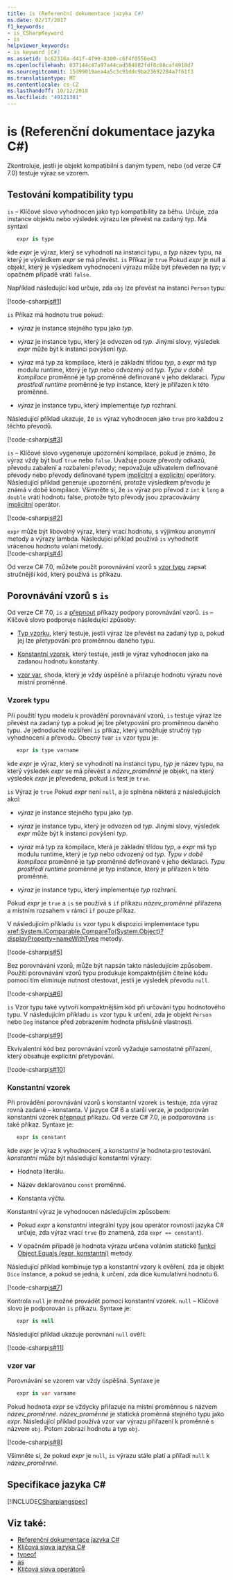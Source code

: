 ```yaml
---
title: is (Referenční dokumentace jazyka C#)
ms.date: 02/17/2017
f1_keywords:
- is_CSharpKeyword
- is
helpviewer_keywords:
- is keyword [C#]
ms.assetid: bc62316a-d41f-4f90-8300-c6f4f0556e43
ms.openlocfilehash: 037144c47a97a44cad504882fdf8c88caf4918d7
ms.sourcegitcommit: 15d99019aea4a5c3c91ddc9ba23692284a7f61f3
ms.translationtype: MT
ms.contentlocale: cs-CZ
ms.lasthandoff: 10/12/2018
ms.locfileid: "49121301"
---
```

# <a name="is-c-reference"></a>is (Referenční dokumentace jazyka C#) #

Zkontroluje, jestli je objekt kompatibilní s daným typem, nebo (od verze C# 7.0) testuje výraz se vzorem.

## <a name="testing-for-type-compatibility"></a>Testování kompatibility typu ##

`is` – Klíčové slovo vyhodnocen jako typ kompatibility za běhu. Určuje, zda instance objektu nebo výsledek výrazu lze převést na zadaný typ. Má syntaxi

```csharp
   expr is type
```

kde *expr* je výraz, který se vyhodnotí na instanci typu, a *typ* název typu, na který je výsledkem *expr* se má převést. `is` Příkaz je `true` Pokud *expr* je null a objekt, který je výsledkem vyhodnocení výrazu může být převeden na *typ*; v opačném případě vrátí `false`.

Například následující kód určuje, zda `obj` lze převést na instanci `Person` typu:

[!code-csharp[is#1](../../../../samples/snippets/csharp/language-reference/keywords/is/is1.cs#1)]

`is` Příkaz má hodnotu true pokud:

- *výraz* je instance stejného typu jako *typ*.

- *výraz* je instance typu, který je odvozen od *typ*. Jinými slovy, výsledek *expr* může být k instanci povýšení *typ*.

- *výraz* má typ za kompilace, která je základní třídou *typ*, a *expr* má typ modulu runtime, který je *typ* nebo odvozený od *typ*. *Typu v době kompilace* proměnné je typ proměnné definované v jeho deklaraci. *Typu prostředí runtime* proměnné je typ instance, který je přiřazen k této proměnné.

- *výraz* je instance typu, který implementuje *typ* rozhraní.

Následující příklad ukazuje, že `is` výraz vyhodnocen jako `true` pro každou z těchto převodů.

[!code-csharp[is#3](../../../../samples/snippets/csharp/language-reference/keywords/is/is3.cs#3)]

`is` – Klíčové slovo vygeneruje upozornění kompilace, pokud je známo, že výraz vždy být buď `true` nebo `false`. Uvažuje pouze převody odkazů, převodu zabalení a rozbalení převody; nepovažuje uživatelem definované převody nebo převody definované typem [implicitní](implicit.md) a [explicitní](explicit.md) operátory. Následující příklad generuje upozornění, protože výsledkem převodu je známá v době kompilace. Všimněte si, že `is` výraz pro převod z `int` k `long` a `double` vrátí hodnotu false, protože tyto převody jsou zpracovávány [implicitní](implicit.md) operátor.

[!code-csharp[is#2](../../../../samples/snippets/csharp/language-reference/keywords/is/is2.cs#2)]

`expr` může být libovolný výraz, který vrací hodnotu, s výjimkou anonymní metody a výrazy lambda. Následující příklad používá `is` vyhodnotit vrácenou hodnotu volání metody.   
[!code-csharp[is#4](../../../../samples/snippets/csharp/language-reference/keywords/is/is4.cs#4)]

Od verze C# 7.0, můžete použít porovnávání vzorů s [vzor typu](#type) zapsat stručnější kód, který používá `is` příkazu.

## <a name="pattern-matching-with-is"></a>Porovnávání vzorů s `is` ##

Od verze C# 7.0, `is` a [přepnout](../../../csharp/language-reference/keywords/switch.md) příkazy podpory porovnávání vzorů. `is` – Klíčové slovo podporuje následující způsoby:

- [Typ vzorku](#type), který testuje, jestli výraz lze převést na zadaný typ a, pokud jej lze přetypování pro proměnnou daného typu.

- [Konstantní vzorek](#constant), který testuje, jestli je výraz vyhodnocen jako na zadanou hodnotu konstanty.

- [vzor var](#var), shoda, který je vždy úspěšné a přiřazuje hodnotu výrazu nové místní proměnné. 

### <a name="type" /> Vzorek typu </a>

Při použití typu modelu k provádění porovnávání vzorů, `is` testuje výraz lze převést na zadaný typ a pokud jej lze přetypování pro proměnnou daného typu. Je jednoduché rozšíření `is` příkaz, který umožňuje stručný typ vyhodnocení a převodu. Obecný tvar `is` vzor typu je:

```csharp
   expr is type varname 
```

kde *expr* je výraz, který se vyhodnotí na instanci typu, *typ* je název typu, na který výsledek *expr* se má převést a *název_proměnné* je objekt, na který výsledek *expr* je převedena, pokud `is` test je `true`. 

`is` Výraz je `true` Pokud *expr* není `null`, a je splněna některá z následujících akcí:

- *výraz* je instance stejného typu jako *typ*.

- *výraz* je instance typu, který je odvozen od *typ*. Jinými slovy, výsledek *expr* může být k instanci povýšení *typ*.

- *výraz* má typ za kompilace, která je základní třídou *typ*, a *expr* má typ modulu runtime, který je *typ* nebo odvozený od *typ*. *Typu v době kompilace* proměnné je typ proměnné definované v jeho deklaraci. *Typu prostředí runtime* proměnné je typ instance, který je přiřazen k této proměnné.

- *výraz* je instance typu, který implementuje *typ* rozhraní.

Pokud *expr* je `true` a `is` se používá s `if` příkazu *název_proměnné* přiřazena a místním rozsahem v rámci `if` pouze příkaz.

V následujícím příkladu `is` vzor typu k dispozici implementace typu <xref:System.IComparable.CompareTo(System.Object)?displayProperty=nameWithType> metody.

[!code-csharp[is#5](../../../../samples/snippets/csharp/language-reference/keywords/is/is-type-pattern5.cs#5)]

Bez porovnávání vzorů, může být napsán takto následujícím způsobem. Použití porovnávání vzorů typu produkuje kompaktnějším čitelné kódu pomocí tím eliminuje nutnost otestovat, jestli je výsledek převodu `null`.  

[!code-csharp[is#6](../../../../samples/snippets/csharp/language-reference/keywords/is/is-type-pattern6.cs#6)]

`is` Vzor typu také vytvoří kompaktnějším kód při určování typu hodnotového typu. V následujícím příkladu `is` vzor typu k určení, zda je objekt `Person` nebo `Dog` instance před zobrazením hodnota příslušné vlastnosti. 

[!code-csharp[is#9](../../../../samples/snippets/csharp/language-reference/keywords/is/is-type-pattern9.cs#9)]

Ekvivalentní kód bez porovnávání vzorů vyžaduje samostatné přiřazení, který obsahuje explicitní přetypování.

[!code-csharp[is#10](../../../../samples/snippets/csharp/language-reference/keywords/is/is-type-pattern10.cs#10)]

### <a name="a-nameconstant--constant-pattern"></a><a name="constant" /> Konstantní vzorek ###

Při provádění porovnávání vzorů s konstantní vzorek `is` testuje, zda výraz rovná zadané – konstanta. V jazyce C# 6 a starší verze, je podporován konstantní vzorek [přepnout](switch.md) příkazu. Od verze C# 7.0, je podporována `is` také příkaz. Syntaxe je:

```csharp
   expr is constant
```

kde *expr* je výraz k vyhodnocení, a *konstantní* je hodnota pro testování. *konstantní* může být následující konstantní výrazy: 

- Hodnota literálu.

- Název deklarovanou `const` proměnné.

- Konstanta výčtu.

Konstantní výraz je vyhodnocen následujícím způsobem:

- Pokud *expr* a *konstantní* integrální typy jsou operátor rovnosti jazyka C# určuje, zda výraz vrací `true` (to znamená, zda `expr == constant`).

- V opačném případě je hodnota výrazu určena voláním statické [funkci Object.Equals (expr, konstantní)](xref:System.Object.Equals(System.Object,System.Object)) metody.  

Následující příklad kombinuje typ a konstantní vzory k ověření, zda je objekt `Dice` instance, a pokud se jedná, k určení, zda dice kumulativní hodnotu 6.

[!code-csharp[is#7](../../../../samples/snippets/csharp/language-reference/keywords/is/is-const-pattern7.cs#7)]

Kontrola `null` je možné provádět pomocí konstantní vzorek. `null` – Klíčové slovo je podporován `is` příkazu. Syntaxe je:

```csharp 
   expr is null
```

Následující příklad ukazuje porovnání `null` ověří:

[!code-csharp[is#11](../../../../samples/snippets/csharp/language-reference/keywords/is/is-const-pattern11.cs#11)]
 
### <a name="var" /> vzor var </a>

Porovnávání se vzorem var vždy úspěšná. Syntaxe je

```csharp 
   expr is var varname
```

Pokud hodnota *expr* se vždycky přiřazuje na místní proměnnou s názvem *název_proměnné*. *název_proměnné* je statická proměnná stejného typu jako *expr*. Následující příklad používá vzor var výrazu přiřazení k proměnné s názvem `obj`. Potom zobrazí hodnotu a typ `obj`.

[!code-csharp[is#8](../../../../samples/snippets/csharp/language-reference/keywords/is/is-var-pattern8.cs#8)]

Všimněte si, že pokud *expr* je `null`, `is` výrazu stále platí a přiřadí `null` k *název_proměnné*. 

## <a name="c-language-specification"></a>Specifikace jazyka C#
  
[!INCLUDE[CSharplangspec](~/includes/csharplangspec-md.md)]  
  
## <a name="see-also"></a>Viz také:

- [Referenční dokumentace jazyka C#](../../../csharp/language-reference/index.md)  
- [Klíčová slova jazyka C#](../../../csharp/language-reference/keywords/index.md)  
- [typeof](../../../csharp/language-reference/keywords/typeof.md)  
- [as](../../../csharp/language-reference/keywords/as.md)  
- [Klíčová slova operátorů](../../../csharp/language-reference/keywords/operator-keywords.md)
